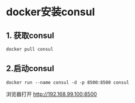 

# docker安装consul



## 1. 获取consul



```
docker pull consul
```



## 2.启动consul



```
docker run --name consul -d -p 8500:8500 consul
```



浏览器打开 http://192.168.99.100:8500